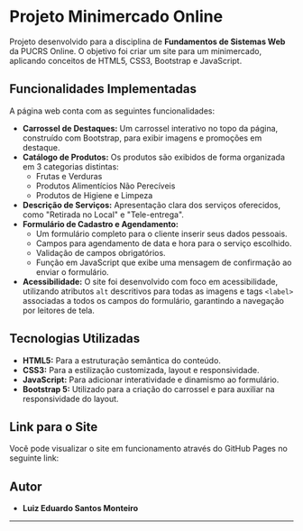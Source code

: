# Projeto Minimercado Online

Projeto desenvolvido para a disciplina de **Fundamentos de Sistemas Web** da PUCRS Online. O objetivo foi criar um site para um minimercado, aplicando conceitos de HTML5, CSS3, Bootstrap e JavaScript.

## Funcionalidades Implementadas

A página web conta com as seguintes funcionalidades:

* **Carrossel de Destaques:** Um carrossel interativo no topo da página, construído com Bootstrap, para exibir imagens e promoções em destaque.
* **Catálogo de Produtos:** Os produtos são exibidos de forma organizada em 3 categorias distintas:
    * Frutas e Verduras
    * Produtos Alimentícios Não Perecíveis
    * Produtos de Higiene e Limpeza
* **Descrição de Serviços:** Apresentação clara dos serviços oferecidos, como "Retirada no Local" e "Tele-entrega".
* **Formulário de Cadastro e Agendamento:**
    * Um formulário completo para o cliente inserir seus dados pessoais.
    * Campos para agendamento de data e hora para o serviço escolhido.
    * Validação de campos obrigatórios.
    * Função em JavaScript que exibe uma mensagem de confirmação ao enviar o formulário.
* **Acessibilidade:** O site foi desenvolvido com foco em acessibilidade, utilizando atributos `alt` descritivos para todas as imagens e tags `<label>` associadas a todos os campos do formulário, garantindo a navegação por leitores de tela.

## Tecnologias Utilizadas

* **HTML5:** Para a estruturação semântica do conteúdo.
* **CSS3:** Para a estilização customizada, layout e responsividade.
* **JavaScript:** Para adicionar interatividade e dinamismo ao formulário.
* **Bootstrap 5:** Utilizado para a criação do carrossel e para auxiliar na responsividade do layout.

## Link para o Site

Você pode visualizar o site em funcionamento através do GitHub Pages no seguinte link:

## Autor
* **Luiz Eduardo Santos Monteiro**
---
